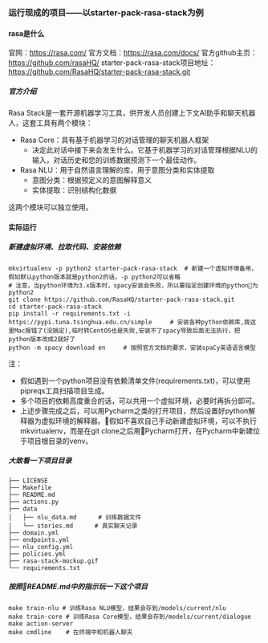 ### 运行现成的项目——以starter-pack-rasa-stack为例

#### rasa是什么
官网：https://rasa.com/
官方文档：https://rasa.com/docs/
官方github主页：https://github.com/rasaHQ/
starter-pack-rasa-stack项目地址：https://github.com/RasaHQ/starter-pack-rasa-stack.git

##### 官方介绍
Rasa Stack是一套开源机器学习工具，供开发人员创建上下文AI助手和聊天机器人，这套工具有两个模块：
- Rasa Core：具有基于机器学习的对话管理的聊天机器人框架
    - 决定此对话中接下来会发生什么。它基于机器学习的对话管理根据NLU的输入，对话历史和您的训练数据预测下一个最佳动作。
- Rasa NLU：用于自然语言理解的库，用于意图分类和实体提取
    - 意图分类：根据预定义的意图解释意义
    - 实体提取：识别结构化数据

这两个模块可以独立使用。
#### 实际运行
##### 新建虚拟环境、拉取代码、安装依赖
```
mkvirtualenv -p python2 starter-pack-rasa-stack  # 新建一个虚拟环境备用，假如默认python版本就是python2的话，-p python2可以省略
# 注意，当python环境为3.x版本时，spacy安装会失败，所以要指定创建环境的python为python2
git clone https://github.com/RasaHQ/starter-pack-rasa-stack.git
cd starter-pack-rasa-stack
pip install -r requirements.txt -i https://pypi.tuna.tsinghua.edu.cn/simple     # 安装各种python依赖库,我这里Mac报错了(没搞定),临时转CentOS也是失败,安装不了spacy导致后面无法执行，把python版本改成2就好了
python -m spacy download en     # 按照官方文档的要求，安装spaCy英语语言模型
```
注：
- 假如遇到一个python项目没有依赖清单文件(requirements.txt)，可以使用pipreqs工具扫描项目生成。
- 多个项目的依赖高度重合的话，可以共用一个虚拟环境，必要时再拆分即可。
- 上述步骤完成之后，可以用Pycharm之类的打开项目，然后设置好python解释器为虚拟环境的解释器。假如不喜欢自己手动新建虚拟环境，可以不执行mkvirtualenv，而是在git clone之后用Pycharm打开，在Pycharm中新建位于项目根目录的venv。
##### 大致看一下项目目录
```
├── LICENSE
├── Makefile
├── README.md
├── actions.py
├── data
│   ├── nlu_data.md      # 训练数据文件
│   └── stories.md      # 真实聊天记录
├── domain.yml
├── endpoints.yml
├── nlu_config.yml
├── policies.yml
├── rasa-stack-mockup.gif
└── requirements.txt
```
##### 按照README.md中的指示玩一下这个项目
```
make train-nlu # 训练Rasa NLU模型，结果会存到/models/current/nlu
make train-core # 训练Rasa Core模型，结果会存到/models/current/dialogue
make action-server 
make cmdline    # 在终端中和机器人聊天
```

